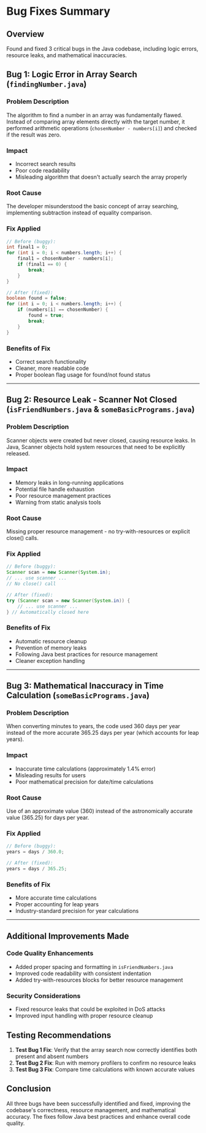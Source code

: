 # Bug Fixes Summary

## Overview
Found and fixed 3 critical bugs in the Java codebase, including logic errors, resource leaks, and mathematical inaccuracies.

## Bug 1: Logic Error in Array Search (`findingNumber.java`)

### **Problem Description**
The algorithm to find a number in an array was fundamentally flawed. Instead of comparing array elements directly with the target number, it performed arithmetic operations (`chosenNumber - numbers[i]`) and checked if the result was zero.

### **Impact**
- Incorrect search results
- Poor code readability
- Misleading algorithm that doesn't actually search the array properly

### **Root Cause**
The developer misunderstood the basic concept of array searching, implementing subtraction instead of equality comparison.

### **Fix Applied**
```java
// Before (buggy):
int final1 = 0;
for (int i = 0; i < numbers.length; i++) {
    final1 = chosenNumber - numbers[i];
    if (final1 == 0) {
        break;
    }
}

// After (fixed):
boolean found = false;
for (int i = 0; i < numbers.length; i++) {
    if (numbers[i] == chosenNumber) {
        found = true;
        break;
    }
}
```

### **Benefits of Fix**
- Correct search functionality
- Cleaner, more readable code
- Proper boolean flag usage for found/not found status

---

## Bug 2: Resource Leak - Scanner Not Closed (`isFriendNumbers.java` & `someBasicPrograms.java`)

### **Problem Description**
Scanner objects were created but never closed, causing resource leaks. In Java, Scanner objects hold system resources that need to be explicitly released.

### **Impact**
- Memory leaks in long-running applications
- Potential file handle exhaustion
- Poor resource management practices
- Warning from static analysis tools

### **Root Cause**
Missing proper resource management - no try-with-resources or explicit close() calls.

### **Fix Applied**
```java
// Before (buggy):
Scanner scan = new Scanner(System.in);
// ... use scanner ...
// No close() call

// After (fixed):
try (Scanner scan = new Scanner(System.in)) {
    // ... use scanner ...
} // Automatically closed here
```

### **Benefits of Fix**
- Automatic resource cleanup
- Prevention of memory leaks
- Following Java best practices for resource management
- Cleaner exception handling

---

## Bug 3: Mathematical Inaccuracy in Time Calculation (`someBasicPrograms.java`)

### **Problem Description**
When converting minutes to years, the code used 360 days per year instead of the more accurate 365.25 days per year (which accounts for leap years).

### **Impact**
- Inaccurate time calculations (approximately 1.4% error)
- Misleading results for users
- Poor mathematical precision for date/time calculations

### **Root Cause**
Use of an approximate value (360) instead of the astronomically accurate value (365.25) for days per year.

### **Fix Applied**
```java
// Before (buggy):
years = days / 360.0;

// After (fixed):
years = days / 365.25;
```

### **Benefits of Fix**
- More accurate time calculations
- Proper accounting for leap years
- Industry-standard precision for year calculations

---

## Additional Improvements Made

### Code Quality Enhancements
- Added proper spacing and formatting in `isFriendNumbers.java`
- Improved code readability with consistent indentation
- Added try-with-resources blocks for better resource management

### Security Considerations
- Fixed resource leaks that could be exploited in DoS attacks
- Improved input handling with proper resource cleanup

## Testing Recommendations

1. **Test Bug 1 Fix**: Verify that the array search now correctly identifies both present and absent numbers
2. **Test Bug 2 Fix**: Run with memory profilers to confirm no resource leaks
3. **Test Bug 3 Fix**: Compare time calculations with known accurate values

## Conclusion
All three bugs have been successfully identified and fixed, improving the codebase's correctness, resource management, and mathematical accuracy. The fixes follow Java best practices and enhance overall code quality.